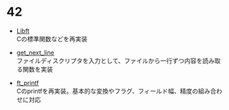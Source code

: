 # 42

- [Libft](https://github.com/K4-R4/libft)
<br>Cの標準関数などを再実装

- [get_next_line](https://github.com/K4-R4/get-next-line)
<br>ファイルディスクリプタを入力として、ファイルから一行ずつ内容を読み取る関数を実装

- [ft_printf](https://github.com/K4-R4/ft-printf)
<br>Cのprintfを再実装。基本的な変換やフラグ、フィールド幅、精度の組み合わせに対応
